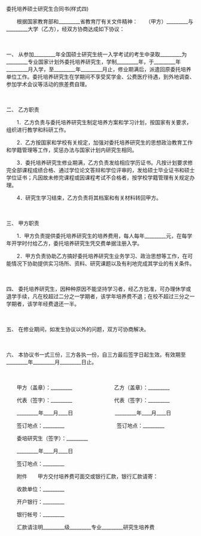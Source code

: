 



委托培养硕士研究生合同书(样式四)



 

　　根据国家教育部和_________省教育厅有关文件精神：　　（甲方）_________与_________大学（乙方），经双方协商达成如下协议：

　　

一、
从参加_________年全国硕士研究生统一入学考试的考生中录取_________为_________专业国家计划外委托培养研究生，学制_________年，于_________年_________月入学，至_________年_________月止，修业期满后，派遣回原委托培养单位工作。委托培养研究生在学期间不享受奖学金、公费医疗待遇，到外地调查、参加学术会议等活动的旅差费自理。

　　

二、
乙方职责

　　1．乙方负责与委托培养研究生制定培养方案和学习计划，按国家有关要求，组织进行教学和科研工作。

　　2．乙方按国家和学校有关规定，加强对委托培养研究生的思想政治教育工作和学籍管理等工作，奖惩办法与国家计划内研究生相同。

　　3．委托培养研究生修业期满，乙方负责发给相应学历证书。凡按计划要求修完全部课程成绩合格、通过学位论文答辩和学位评审的，发给硕士毕业证书和硕士学位证书；凡因故未修完课程或因课程考试不合格者，按学校学籍管理有关规定办理。

　　4．研究生学习结束，乙方负责将其档案和有关材料转回甲方。

　　

三、
甲方职责

　　1．甲方负责提供委托培养研究生的培养费用，每人每年_________元，在每学年开学时付给乙方，委托培养研究生凭交费单据注册入学。

　　2．甲方负责协助乙方搞好委托培养研究生业务学习、政治思想等工作，在可能情况下协助提供实习场所、资料、研究课题以及有利地完成其学业的有关条件。

　　

四、
委托培养研究生，因种种原因不能坚持学习者，经乙方批准，可办理休学或退学手续，凡在校超过二分之一学期者，该学年培养费不退；在校不超过三分之一学期者，该学年经费退还一半。

　　

五、
在修业期间，如发生协议以外的问题，双方可协商解决。

　　

六、
本协议书一式三份，三方各执一份，自三方最后签字日起生效。有效期至_________年_________月_________日止。

　　

　　甲方（盖章）：_________　　　　　　　　乙方（盖章）：_________　　

　　代表（签字）：_________　　　　　　　　代表（签字）：_________　　

　　_________年____月____日　　　　　　　　_________年____月____日　　

　　签订地点：_________　　　　　　　　　　签订地点：_________　　

　　委培研究生（签字）：_________　　

　　_________年____月____日　　

　　签订地点：_________　　

　　附件　　甲方交付培养费可面交或银行汇款，银行汇款请寄：

　　收款单位：_________

　　开户银行：_________

　　银行帐号：_________

　　汇款请注明_________级_________专业_________研究生培养费
